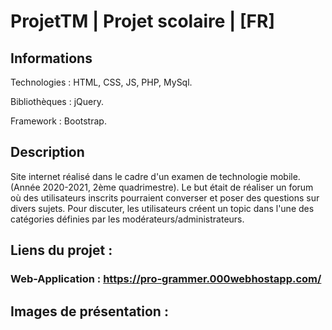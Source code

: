 # ProjetTM | Projet scolaire | [FR]

## Informations

Technologies : HTML, CSS, JS, PHP, MySql.

Bibliothèques : jQuery.

Framework : Bootstrap.

## Description

Site internet réalisé dans le cadre d'un examen de technologie mobile. (Année 2020-2021, 2ème quadrimestre).
Le but était de réaliser un forum où des utilisateurs inscrits pourraient converser et poser des questions sur divers sujets.
Pour discuter, les utilisateurs créent un topic dans l'une des catégories définies par les modérateurs/administrateurs.

## Liens du projet :

### Web-Application : https://pro-grammer.000webhostapp.com/

## Images de présentation :

